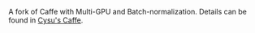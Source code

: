 A fork of Caffe with Multi-GPU and Batch-normalization. Details can be found in [Cysu's Caffe](https://github.com/Cysu/caffe/tree/6c4da017b5294fd3fb499411f188e85d97ee5d30).

